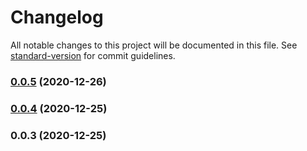 # Changelog

All notable changes to this project will be documented in this file. See [standard-version](https://github.com/conventional-changelog/standard-version) for commit guidelines.

### [0.0.5](https://github.com/huynhhuyhiep/doopage-react-facebook-login/compare/v0.0.4...v0.0.5) (2020-12-26)

### [0.0.4](https://github.com/huynhhuyhiep/doopage-react-facebook-login/compare/v0.0.3...v0.0.4) (2020-12-25)

### 0.0.3 (2020-12-25)
